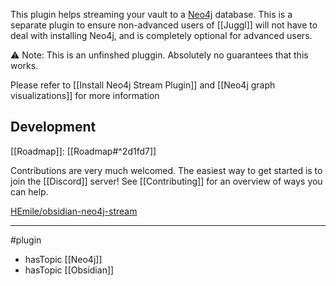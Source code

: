 This plugin helps streaming your vault to a [Neo4j](https://neo4j.com/)  database. This is a separate plugin to ensure non-advanced users of [[Juggl]] will not have to deal with installing Neo4j, and is completely optional for advanced users.

⚠ Note: This is an unfinshed pluggin. Absolutely no guarantees that this works.    

Please refer to [[Install Neo4j Stream Plugin]] and [[Neo4j graph visualizations]] for more information

## Development
[[Roadmap]]: [[Roadmap#^2d1fd7]]

Contributions are very much welcomed. The easiest way to get started is to join the [[Discord]] server! See [[Contributing]] for an overview of ways you can help.

[HEmile/obsidian-neo4j-stream](https://github.com/HEmile/obsidian-neo4j-stream "HEmile/obsidian-neo4j-stream")

--- 
#plugin
- hasTopic [[Neo4j]]
- hasTopic [[Obsidian]]


